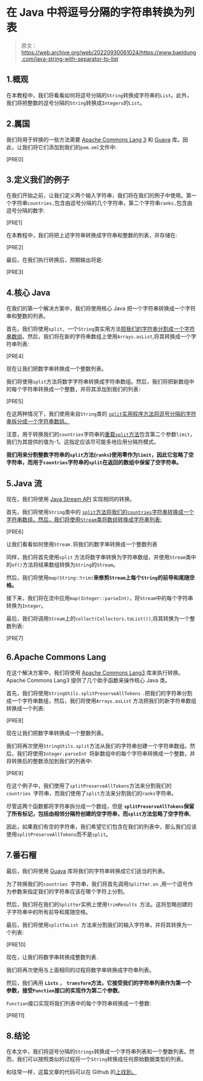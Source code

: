 # 在 Java 中将逗号分隔的字符串转换为列表

> 原文：<https://web.archive.org/web/20220930061024/https://www.baeldung.com/java-string-with-separator-to-list>

## 1.概观

在本教程中，我们将看看如何将逗号分隔的`String`转换成字符串的`List`。此外，我们将把整数的逗号分隔的`String`转换成`Integers`的`List`。

## 2.属国

我们将用于转换的一些方法需要 [Apache Commons Lang 3](https://web.archive.org/web/20221117064052/https://search.maven.org/search?q=g:org.apache.commons%20AND%20a:commons-lang3) 和 [Guava](https://web.archive.org/web/20221117064052/https://search.maven.org/search?q=a:guava%20AND%20g:com.google.guava) 库。因此，让我们将它们添加到我们的`pom.xml`文件中:

[PRE0]

## 3.定义我们的例子

在我们开始之前，让我们定义两个输入字符串，我们将在我们的例子中使用。第一个字符串`countries,`包含由逗号分隔的几个字符串，第二个字符串`ranks,`包含由逗号分隔的数字:

[PRE1]

在本教程中，我们将把上述字符串转换成字符串和整数的列表，并存储在:

[PRE2]

最后，在我们执行转换后，预期输出将是:

[PRE3]

## 4.核心 Java

在我们的第一个解决方案中，我们将使用核心 Java 把一个字符串转换成一个字符串和整数的列表。

首先，我们将使用`split, `一个`String`类实用方法[把我们的字符串分割成一个字符串数组](/web/20221117064052/https://www.baeldung.com/java-split-string)。然后，我们将在新的字符串数组上使用`Arrays.asList`,将其转换成一个字符串列表:

[PRE4]

现在让我们把数字串转换成一个整数列表。

我们将使用`split`方法将数字字符串转换成字符串数组。然后，我们将把新数组中的每个字符串转换成一个整数，并将其添加到我们的列表`:`

[PRE5]

在这两种情况下，我们使用来自`String`类的 [`split`实用程序方法将逗号分隔的字符串拆分成一个字符串数组。](/web/20221117064052/https://www.baeldung.com/string/split)

注意，用于转换我们的`countries`字符串的[重载`split`方法](/web/20221117064052/https://www.baeldung.com/string/split)包含第二个参数`limit`，我们为其提供的值为-1。这指定应该尽可能多地应用分隔符模式。

**我们用来分割整数字符串的`split`方法(`ranks`)使用零作为`limit`，因此它忽略了空字符串，而用于`countries`字符串的`split`在返回的数组中保留了空字符串。**

## 5.Java 流

现在，我们将使用 [Java Stream API](/web/20221117064052/https://www.baeldung.com/java-streams) 实现相同的转换。

首先，我们将使用`String`类中的 [`split`方法将我们的`countries`字符串转换成一个字符串数组。然后，我们将使用`Stream`类将数组转换成字符串列表:](/web/20221117064052/https://www.baeldung.com/string/split)

[PRE6]

让我们看看如何使用`Stream.`将我们的数字串转换成一个整数列表

同样，我们将首先使用`split` 方法将数字串转换为字符串数组，并使用`Stream`类中的`of()`方法将结果数组转换为`String`的`Stream`。

然后，我们将使用`map(String:`:`trim)`**来修剪`Stream`上每个`String`的前导和尾随空格。**

接下来，我们将在流中应用`map(Integer::parseInt)`，将`Stream`中的每个字符串转换为`Integer`。

最后，我们将调用`Stream`上的`collect(Collectors.toList())`,将其转换为一个整数列表:

[PRE7]

## 6.Apache Commons Lang

在这个解决方案中，我们将使用 [Apache Commons Lang3](/web/20221117064052/https://www.baeldung.com/java-commons-lang-3) 库来执行转换。Apache Commons Lang3 提供了几个助手函数来操作核心 Java 类。

首先，我们将使用`StringUtils.splitPreserveAllTokens` `.`把我们的字符串分割成一个字符串数组，然后，我们将使用`Arrays.asList` 方法把我们的新字符串数组转换成一个列表:

[PRE8]

现在让我们把数字串转换成一个整数列表。

我们将再次使用`StringUtils.split`方法从我们的字符串创建一个字符串数组。然后，我们将使用`Integer.parseInt `将新数组中的每个字符串转换成一个整数，并将转换后的整数添加到我们的列表中:

[PRE9]

在这个例子中，我们使用了`splitPreserveAllTokens`方法来分割我们的`countries `字符串，而我们使用了`split`方法来分割我们的`ranks`字符串。

尽管这两个函数都将字符串拆分成一个数组，但是 **`splitPreserveAllTokens`保留了所有标记，包括由相邻分隔符创建的空字符串，而`split`方法忽略了空字符串**。

因此，如果我们有空的字符串，我们希望它们包含在我们的列表中，那么我们应该使用`splitPreserveAllTokens`而不是`split`。

## 7.番石榴

最后，我们将使用 [Guava](/web/20221117064052/https://www.baeldung.com/category/guava/) 库将我们的字符串转换成它们适当的列表。

为了转换我们的`countries `字符串，我们将首先调用`Splitter.on` ,用一个逗号作为参数来指定我们的字符串应该在哪个字符上分割。

然后，我们将在我们的`Splitter`实例上使用`trimResults `方法。这将忽略创建的子字符串中的所有前导和尾随空格。

最后，我们将使用`splitToList `方法来分割我们的输入字符串，并将其转换为一个列表:

[PRE10]

现在，让我们将数字串转换成整数列表`.`

我们将再次使用与上面相同的过程将数字串转换成字符串列表。

然后，我们再用 **`Lists`** 。 **`transform`方法，它接受我们的字符串列表作为第一个参数，接受`Function`接口的实现作为第二个参数**。

`Function`接口实现将我们列表中的每个字符串转换成一个整数:

[PRE11]

## 8.结论

在本文中，我们将逗号分隔的`Strings`转换成一个字符串列表和一个整数列表。然而，我们可以按照类似的过程将一个`String`转换成任何原始数据类型的列表。

和往常一样，这篇文章的代码可以在 Github 的[上找到。](https://web.archive.org/web/20221117064052/https://github.com/eugenp/tutorials/tree/master/core-java-modules/core-java-string-conversions)